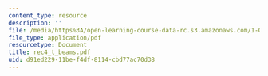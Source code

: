 ```yaml
---
content_type: resource
description: ''
file: /media/https%3A/open-learning-course-data-rc.s3.amazonaws.com/1-051-structural-engineering-design-fall-2003/d91ed22911bef4df8114cbd77ac70d38_rec4_t_beams.pdf
file_type: application/pdf
resourcetype: Document
title: rec4_t_beams.pdf
uid: d91ed229-11be-f4df-8114-cbd77ac70d38
---
```

